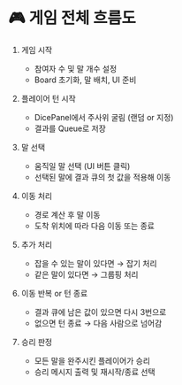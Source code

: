 # 🎮 게임 전체 흐름도

1. 게임 시작
   - 참여자 수 및 말 개수 설정
   - Board 초기화, 말 배치, UI 준비

2. 플레이어 턴 시작
   - DicePanel에서 주사위 굴림 (랜덤 or 지정)
   - 결과를 Queue로 저장

3. 말 선택
   - 움직일 말 선택 (UI 버튼 클릭)
   - 선택된 말에 결과 큐의 첫 값을 적용해 이동

4. 이동 처리
   - 경로 계산 후 말 이동
   - 도착 위치에 따라 다음 이동 또는 종료

5. 추가 처리
   - 잡을 수 있는 말이 있다면 → 잡기 처리
   - 같은 말이 있다면 → 그룹핑 처리

6. 이동 반복 or 턴 종료
   - 결과 큐에 남은 값이 있으면 다시 3번으로
   - 없으면 턴 종료 → 다음 사람으로 넘어감

7. 승리 판정
   - 모든 말을 완주시킨 플레이어가 승리
   - 승리 메시지 출력 및 재시작/종료 선택